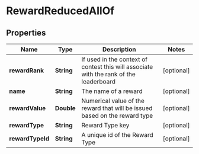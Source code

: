 

# RewardReducedAllOf


## Properties

| Name | Type | Description | Notes |
|------------ | ------------- | ------------- | -------------|
|**rewardRank** | **String** | If used in the context of contest this will associate with the rank of the leaderboard |  [optional] |
|**name** | **String** | The name of a reward |  [optional] |
|**rewardValue** | **Double** | Numerical value of the reward that will be issued based on the reward type |  [optional] |
|**rewardType** | **String** | Reward Type key |  [optional] |
|**rewardTypeId** | **String** | A unique id of the Reward Type |  [optional] |



